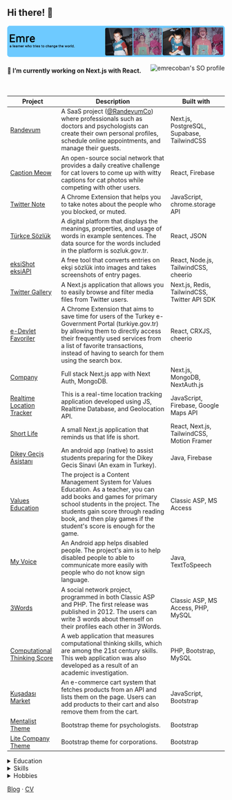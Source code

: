 ## Hi there! 👋

![emrecobanBanner](banner_v2.png)

<a href="https://stackoverflow.com/users/6468955/emre" target="_blank"><img src="https://stackoverflow-readme-profile.johannchopin.fr/profile-small/6468955?theme=dark" alt="emrecoban's SO profile" align="right" /></a>

#### 🔭 I’m currently working on Next.js with React.
<br />

| Project | Description | Built with |
| ------- | ----------- | ---------- |
|[Randevum](https://randevum.co)|A SaaS project ([@RandevumCo](https://github.com/RandevumCo)) where professionals such as doctors and psychologists can create their own personal profiles, schedule online appointments, and manage their guests.|Next.js, PostgreSQL, Supabase, TailwindCSS|
|[Caption Meow](https://github.com/emrecoban/caption-meow)|An open-source social network that provides a daily creative challenge for cat lovers to come up with witty captions for cat photos while competing with other users.|React, Firebase|
|[Twitter Note](https://github.com/emrecoban/twitterNote)|A Chrome Extension that helps you to take notes about the people who you blocked, or muted.|JavaScript, chrome.storage API|
|[Türkçe Sözlük](https://github.com/emrecoban/turkish-dictionary)|A digital platform that displays the meanings, properties, and usage of words in example sentences. The data source for the words included in the platform is sozluk.gov.tr.|React, JSON|
|[eksiShot](https://github.com/emrecoban/eksiShot)<br/>[eksiAPI](https://github.com/emrecoban/eksisozluk-api)|A free tool that converts entries on ekşi sözlük into images and takes screenshots of entry pages.|React, Node.js, TailwindCSS, cheerio|
|[Twitter Gallery](https://github.com/emrecoban/twitter-gallery)|A Next.js application that allows you to easily browse and filter media files from Twitter users.|Next.js, Redis, TailwindCSS, Twitter API SDK|
|[e-Devlet Favoriler](https://github.com/emrecoban/e-devlet-fav)|A Chrome Extension that aims to save time for users of the Turkey e-Government Portal (turkiye.gov.tr) by allowing them to directly access their frequently used services from a list of favorite transactions, instead of having to search for them using the search box.|React, CRXJS, cheerio|
|[Company](https://github.com/emrecoban/company)|Full stack Next.js app with Next Auth, MongoDB.|Next.js, MongoDB, NextAuth.js|
|[Realtime Location Tracker](https://github.com/emrecoban/realtimeLocationTracker)|This is a real-time location tracking application developed using JS, Realtime Database, and Geolocation API.|JavaScript, Firebase, Google Maps API|
|[Short Life](https://github.com/emrecoban/short-life)|A small Next.js application that reminds us that life is short.|React, Next.js, TailwindCSS, Motion Framer|
|[Dikey Geçiş Asistanı](https://github.com/emrecoban/dikey-gecis-asistani)|An android app (native) to assist students preparing for the Dikey Gecis Sinavi (An exam in Turkey).|Java, Firebase|
|[Values Education](https://github.com/emrecoban/values-education)|The project is a Content Management System for Values Education. As a teacher, you can add books and games for primary school students in the project. The students gain score through reading book, and then play games if the student's score is enough for the game.|Classic ASP, MS Access|
|[My Voice](https://github.com/emrecoban/my-voice)|An Android app helps disabled people. The project's aim is to help disabled people to able to communicate more easily with people who do not know sign language.|Java, TextToSpeech|
|[3Words](https://github.com/emrecoban/3Words)|A social network project, programmed in both Classic ASP and PHP. The first release was published in 2012. The users can write 3 words about themself on their profiles each other in 3Words.|Classic ASP, MS Access, PHP, MySQL|
|[Computational Thinking Score](https://github.com/emrecoban/ComputationalThinking)|A web application that measures computational thinking skills, which are among the 21st century skills. This web application was also developed as a result of an academic investigation.|PHP, Bootstrap, MySQL|
|[Kuşadası Market](https://github.com/emrecoban/kusadasi-market)|An e-commerce cart system that fetches products from an API and lists them on the page. Users can add products to their cart and also remove them from the cart.|JavaScript, Bootstrap|
|[Mentalist Theme](https://github.com/emrecoban/Mentalist-Theme-Bootstrap)|Bootstrap theme for psychologists.|Bootstrap|
|[Lite Company Theme](https://github.com/emrecoban/Lite-Company-Bootstrap-Theme)|Bootstrap theme for corporations.|Bootstrap|

<details>
  <summary>Education</summary>

#### Amasya University (2018 to 2021)

- **Computer Education and Instructional Technology** (_Master of Science_)
- Graduation project: [Computational Thinking Score](https://github.com/emrecoban/ComputationalThinking) (_PHP & jQuery_)

#### Ondokuz Mayıs University (2016 to 2018)

- **Computer Education and Instructional Technology** (_Bachelor of Science_)
- Graduation project: [My Voice](https://github.com/emrecoban/my-voice) (_Java_)

#### Ondokuz Mayıs University (2013 to 2015)

- **Computer Programming** (_Associate of Science_)
- Graduation project: [Values Education](https://github.com/emrecoban/values-education) (_Classic ASP_)

</details>

<details>
  <summary>Skills</summary>
  
- Problem Solving
- Working as a part of a team
- Teaching
</details>

<details>
  <summary>Hobbies</summary>

I live in Samsun, Turkey 🌿 and enjoy spending my free time reading scientific book & article and novel 📚, hanging out with friends as an asocial 🥂, learning new things about software development ✍️, watching TV series in English as my second language 📺, listening to loud music 🎶, and surfing on the internet 🌐.
</details>

[Blog](https://emrecoban.github.io) · [CV](https://github.com/emrecoban/emrecoban.github.io/blob/main/Emre_COBAN_CV-ENG_v4.pdf)
<!--
![Java](https://img.shields.io/badge/java-%23ED8B00.svg?&style=flat&logo=java&logoColor=white)
![Python](https://img.shields.io/badge/python%20-%2314354C.svg?&style=flat&logo=python&logoColor=white)
![Node](https://img.shields.io/badge/node.js%20-%2343853D.svg?&style=flat&logo=node.js&logoColor=white)
![Ruby](https://img.shields.io/badge/ruby-%23CC342D.svg?&style=flat&logo=ruby&logoColor=white)
![GoLang](https://img.shields.io/badge/go-%2300ADD8.svg?&style=flat&logo=go&logoColor=white)
![Rust](https://img.shields.io/badge/rust-%23000000.svg?&style=flat&logo=rust&logoColor=white)
![Dart](https://img.shields.io/badge/dart-%230175C2.svg?&style=flat&logo=dart&logoColor=white)

[![Kullanılan Diller](https://github-readme-stats.vercel.app/api/top-langs/?username=emrecoban&layout=compact&langs_count=10&hide=html,smarty,javascript)](https://github-readme-stats.vercel.app/api/top-langs/?username=buraksenyurt&layout=compact&langs_count=10&hide=html,smarty,javascript)
**emrecoban/emrecoban** is a ✨ _special_ ✨ repository because its `README.md` (this file) appears on your GitHub profile.

Here are some ideas to get you started:

- 🔭 I’m currently working on ...
- 🌱 I’m currently learning ...
- 👯 I’m looking to collaborate on ...
- 🤔 I’m looking for help with ...
- 💬 Ask me about ...
- 📫 How to reach me: ...
- 😄 Pronouns: ...
- ⚡ Fun fact: ...
-->

